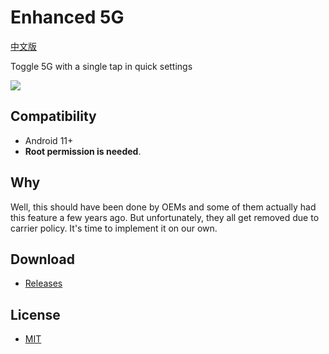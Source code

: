 # Enhanced 5G

[中文版](README_zh-rCN.md)

Toggle 5G with a single tap in quick settings

![](media/1.png)

## Compatibility

- Android 11+
- **Root permission is needed**.

## Why

Well, this should have been done by OEMs and some of them actually had this feature a few years ago. But unfortunately, they all get removed due to carrier policy. It's time to implement it on our own.

## Download

- [Releases](https://github.com/LittleChest/Enhanced5G/releases)

## License

- [MIT](LICENSE)
